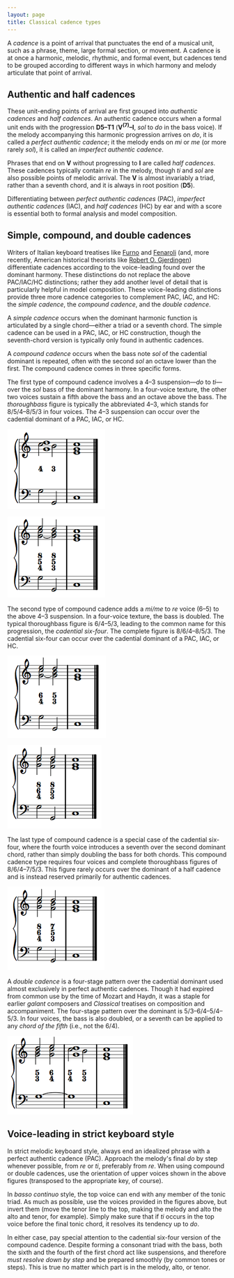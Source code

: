 ```yaml
---
layout: page
title: Classical cadence types
---
```


A *cadence* is a point of arrival that punctuates the end of a musical unit, such as a phrase, theme, large formal section, or movement. A cadence is at once a harmonic, melodic, rhythmic, and formal event, but cadences tend to be grouped according to different ways in which harmony and melody articulate that point of arrival.

## Authentic and half cadences

These unit-ending points of arrival are first grouped into *authentic cadences* and *half cadences*. An authentic cadence occurs when a formal unit ends with the progression **D5–T1** (**V<sup>(7)</sup>–I**, *sol* to *do* in the bass voice). If the melody accompanying this harmonic progression arrives on *do*, it is called a *perfect authentic cadence*; it the melody ends on *mi* or *me* (or more rarely *sol*), it is called an *imperfect authentic cadence*.

Phrases that end on **V** without progressing to **I** are called *half cadences*. These cadences typically contain *re* in the melody, though *ti* and *sol* are also possible points of melodic arrival. The **V** is almost invariably a triad, rather than a seventh chord, and it is always in root position (**D5**).

Differentiating between *perfect authentic cadences* (PAC), *imperfect authentic cadences* (IAC), and *half cadences* (HC) by ear and with a score is essential both to formal analysis and model composition.


## Simple, compound, and double cadences

Writers of Italian keyboard treatises like [Furno][Furno] and [Fenaroli][Fenaroli] (and, more recently, American historical theorists like [Robert O. Gjerdingen][Gjerdingen]) differentiate cadences according to the voice-leading found over the dominant harmony. These distinctions do not replace the above PAC/IAC/HC distinctions; rather they add another level of detail that is particularly helpful in model composition. These voice-leading distinctions provide three more cadence categories to complement PAC, IAC, and HC: the *simple cadence*, the *compound cadence*, and the *double cadence*.

A *simple cadence* occurs when the dominant harmonic function is articulated by a single chord—either a triad or a seventh chord. The simple cadence can be used in a PAC, IAC, or HC construction, though the seventh-chord version is typically only found in authentic cadences.

A *compound cadence* occurs when the bass note *sol* of the cadential dominant is repeated, often with the second *sol* an octave lower than the first. The compound cadence comes in three specific forms.

The first type of compound cadence involves a 4–3 suspension—*do* to *ti*—over the *sol* bass of the dominant harmony. In a four-voice texture, the other two voices sustain a fifth above the bass and an octave above the bass. The *thoroughbass* figure is typically the abbreviated 4–3, which stands for 8/5/4–8/5/3 in four voices. The 4–3 suspension can occur over the cadential dominant of a PAC, IAC, or HC.

![4–3 compound cadence.][Compound4-3]

![4–3 compound cadence with full thoroughbass figures.][Compound4-3-full]

The second type of compound cadence adds a *mi/me* to *re* voice (6–5) to the above 4–3 suspension. In a four-voice texture, the bass is doubled. The typical thoroughbass figure is 6/4–5/3, leading to the common name for this progression, the *cadential six-four*. The complete figure is 8/6/4–8/5/3.  The cadential six-four can occur over the cadential dominant of a PAC, IAC, or HC.

![Cadential six-four.][Cadential64]

![Cadential six-four with full thoroughbass figures.][Cadential64-full]

The last type of compound cadence is a special case of the cadential six-four, where the fourth voice introduces a seventh over the second dominant chord, rather than simply doubling the bass for both chords. This compound cadence type requires four voices and complete thoroughbass figures of 8/6/4–7/5/3. This figure rarely occurs over the dominant of a half cadence and is instead reserved primarily for authentic cadences.

![Cadential six-four with seventh.][Cadential64-seventh]

A *double cadence* is a four-stage pattern over the cadential dominant used almost exclusively in perfect authentic cadences. Though it had expired from common use by the time of Mozart and Haydn, it was a staple for earlier *galant* composers and *Classical* treatises on composition and accompaniment. The four-stage pattern over the dominant is 5/3–6/4–5/4–5/3. In four voices, the bass is also doubled, or a seventh can be applied to any *chord of the fifth* (i.e., not the 6/4).

![Double cadence.][Double]

## Voice-leading in strict keyboard style

In strict melodic keyboard style, always end an idealized phrase with a perfect authentic cadence (PAC). Approach the melody's final *do* by step whenever possible, from *re* or *ti*, preferably from *re*. When using compound or double cadences, use the orientation of upper voices shown in the above figures (transposed to the appropriate key, of course).

In *basso continuo* style, the top voice can end with any member of the tonic triad. As much as possible, use the voices provided in the figures above, but invert them (move the tenor line to the top, making the melody and alto the alto and tenor, for example). Simply make sure that if *ti* occurs in the top voice before the final tonic chord, it resolves its tendency up to *do*.

In either case, pay special attention to the cadential six-four version of the compound cadence. Despite forming a consonant triad with the bass, both the sixth and the fourth of the first chord act like suspensions, and therefore *must resolve down by step* and be prepared smoothly (by common tones or steps). This is true no matter which part is in the melody, alto, or tenor.





[Furno]: http://faculty-web.at.northwestern.edu/music/gjerdingen/partimenti/collections/Furno/regoleP5.htm
[Fenaroli]: http://faculty-web.at.northwestern.edu/music/gjerdingen/partimenti/collections/Fenaroli/Regole/regoleP3.htm
[Gjerdingen]: http://faculty-web.at.northwestern.edu/music/gjerdingen/index.htm
[Compound4-3]: /images/cadences/Compound43.png
[Compound4-3-full]: /images/cadences/Compound43-full.png
[Cadential64]: /images/cadences/Cadential64.png
[Cadential64-full]: /images/cadences/Cadential64-full.png
[Cadential64-seventh]: /images/cadences/Cadential64-7th.png
[Double]: /images/cadences/Double.png
